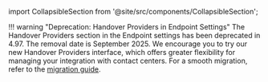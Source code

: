 import CollapsibleSection from '@site/src/components/CollapsibleSection';

!!! warning "Deprecation: Handover Providers in Endpoint Settings"
    The Handover Providers section in the Endpoint settings has been deprecated in 4.97. The removal date is September 2025.
    We encourage you to try our new Handover Providers interface, which offers greater flexibility for managing your integration with contact centers.
    For a smooth migration, refer to the [migration guide](https://docs.cognigy.com/ai/escalate/migration/).